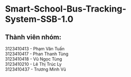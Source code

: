 # Smart-School-Bus-Tracking-System-SSB-1.0
## Thành viên nhóm:
3123410413 - Phạm Văn Tuấn    <br>
3123410417 - Phan Thanh Tùng  <br>
3123410418 - Vũ Ngọc Tùng    <br>
3123410210 - Lê Thị Trúc Ly  <br>
3123410437 - Trương Minh Vũ



